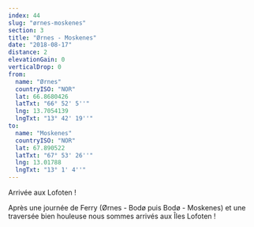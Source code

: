 ```yaml
---
index: 44
slug: "ørnes-moskenes"
section: 3
title: "Ørnes - Moskenes"
date: "2018-08-17"
distance: 2
elevationGain: 0
verticalDrop: 0
from:
  name: "Ørnes"
  countryISO: "NOR"
  lat: 66.8680426
  latTxt: "66° 52' 5''"
  lng: 13.7054139
  lngTxt: "13° 42' 19''"
to:
  name: "Moskenes"
  countryISO: "NOR"
  lat: 67.890522
  latTxt: "67° 53' 26''"
  lng: 13.01788
  lngTxt: "13° 1' 4''"
---
```


Arrivée aux Lofoten !

Après une journée de Ferry (Ørnes - Bodø puis Bodø - Moskenes) et une traversée bien houleuse nous sommes arrivés aux Îles Lofoten !
